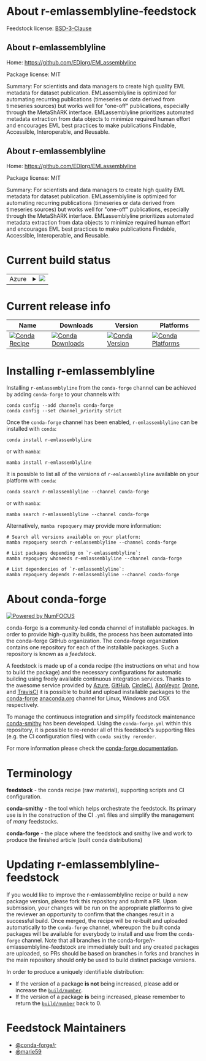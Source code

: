 About r-emlassemblyline-feedstock
=================================

Feedstock license: [BSD-3-Clause](https://github.com/conda-forge/r-emlassemblyline-feedstock/blob/main/LICENSE.txt)


About r-emlassemblyline
-----------------------

Home: https://github.com/EDIorg/EMLassemblyline

Package license: MIT

Summary: For scientists and data managers to create high quality EML metadata for dataset publication. EMLassemblyline is optimized for automating recurring publications (timeseries or data derived from timeseries sources) but works well for "one-off" publications, especially through the MetaShARK interface. EMLassemblyline prioritizes automated metadata extraction from data objects to minimize required human effort and encourages EML best practices to make publications Findable, Accessible, Interoperable, and Reusable.

About r-emlassemblyline
-----------------------

Home: https://github.com/EDIorg/EMLassemblyline

Package license: MIT

Summary: For scientists and data managers to create high quality EML metadata for dataset publication. EMLassemblyline is optimized for automating recurring publications (timeseries or data derived from timeseries sources) but works well for "one-off" publications, especially through the MetaShARK interface. EMLassemblyline prioritizes automated metadata extraction from data objects to minimize required human effort and encourages EML best practices to make publications Findable, Accessible, Interoperable, and Reusable.

Current build status
====================


<table>
    
  <tr>
    <td>Azure</td>
    <td>
      <details>
        <summary>
          <a href="https://dev.azure.com/conda-forge/feedstock-builds/_build/latest?definitionId=18006&branchName=main">
            <img src="https://dev.azure.com/conda-forge/feedstock-builds/_apis/build/status/r-emlassemblyline-feedstock?branchName=main">
          </a>
        </summary>
        <table>
          <thead><tr><th>Variant</th><th>Status</th></tr></thead>
          <tbody><tr>
              <td>linux_64_r_base4.4</td>
              <td>
                <a href="https://dev.azure.com/conda-forge/feedstock-builds/_build/latest?definitionId=18006&branchName=main">
                  <img src="https://dev.azure.com/conda-forge/feedstock-builds/_apis/build/status/r-emlassemblyline-feedstock?branchName=main&jobName=linux&configuration=linux%20linux_64_r_base4.4" alt="variant">
                </a>
              </td>
            </tr><tr>
              <td>linux_64_r_base4.5</td>
              <td>
                <a href="https://dev.azure.com/conda-forge/feedstock-builds/_build/latest?definitionId=18006&branchName=main">
                  <img src="https://dev.azure.com/conda-forge/feedstock-builds/_apis/build/status/r-emlassemblyline-feedstock?branchName=main&jobName=linux&configuration=linux%20linux_64_r_base4.5" alt="variant">
                </a>
              </td>
            </tr><tr>
              <td>osx_64_r_base4.4</td>
              <td>
                <a href="https://dev.azure.com/conda-forge/feedstock-builds/_build/latest?definitionId=18006&branchName=main">
                  <img src="https://dev.azure.com/conda-forge/feedstock-builds/_apis/build/status/r-emlassemblyline-feedstock?branchName=main&jobName=osx&configuration=osx%20osx_64_r_base4.4" alt="variant">
                </a>
              </td>
            </tr><tr>
              <td>osx_64_r_base4.5</td>
              <td>
                <a href="https://dev.azure.com/conda-forge/feedstock-builds/_build/latest?definitionId=18006&branchName=main">
                  <img src="https://dev.azure.com/conda-forge/feedstock-builds/_apis/build/status/r-emlassemblyline-feedstock?branchName=main&jobName=osx&configuration=osx%20osx_64_r_base4.5" alt="variant">
                </a>
              </td>
            </tr><tr>
              <td>win_64_r_base4.4</td>
              <td>
                <a href="https://dev.azure.com/conda-forge/feedstock-builds/_build/latest?definitionId=18006&branchName=main">
                  <img src="https://dev.azure.com/conda-forge/feedstock-builds/_apis/build/status/r-emlassemblyline-feedstock?branchName=main&jobName=win&configuration=win%20win_64_r_base4.4" alt="variant">
                </a>
              </td>
            </tr><tr>
              <td>win_64_r_base4.5</td>
              <td>
                <a href="https://dev.azure.com/conda-forge/feedstock-builds/_build/latest?definitionId=18006&branchName=main">
                  <img src="https://dev.azure.com/conda-forge/feedstock-builds/_apis/build/status/r-emlassemblyline-feedstock?branchName=main&jobName=win&configuration=win%20win_64_r_base4.5" alt="variant">
                </a>
              </td>
            </tr>
          </tbody>
        </table>
      </details>
    </td>
  </tr>
</table>

Current release info
====================

| Name | Downloads | Version | Platforms |
| --- | --- | --- | --- |
| [![Conda Recipe](https://img.shields.io/badge/recipe-r--emlassemblyline-green.svg)](https://anaconda.org/conda-forge/r-emlassemblyline) | [![Conda Downloads](https://img.shields.io/conda/dn/conda-forge/r-emlassemblyline.svg)](https://anaconda.org/conda-forge/r-emlassemblyline) | [![Conda Version](https://img.shields.io/conda/vn/conda-forge/r-emlassemblyline.svg)](https://anaconda.org/conda-forge/r-emlassemblyline) | [![Conda Platforms](https://img.shields.io/conda/pn/conda-forge/r-emlassemblyline.svg)](https://anaconda.org/conda-forge/r-emlassemblyline) |

Installing r-emlassemblyline
============================

Installing `r-emlassemblyline` from the `conda-forge` channel can be achieved by adding `conda-forge` to your channels with:

```
conda config --add channels conda-forge
conda config --set channel_priority strict
```

Once the `conda-forge` channel has been enabled, `r-emlassemblyline` can be installed with `conda`:

```
conda install r-emlassemblyline
```

or with `mamba`:

```
mamba install r-emlassemblyline
```

It is possible to list all of the versions of `r-emlassemblyline` available on your platform with `conda`:

```
conda search r-emlassemblyline --channel conda-forge
```

or with `mamba`:

```
mamba search r-emlassemblyline --channel conda-forge
```

Alternatively, `mamba repoquery` may provide more information:

```
# Search all versions available on your platform:
mamba repoquery search r-emlassemblyline --channel conda-forge

# List packages depending on `r-emlassemblyline`:
mamba repoquery whoneeds r-emlassemblyline --channel conda-forge

# List dependencies of `r-emlassemblyline`:
mamba repoquery depends r-emlassemblyline --channel conda-forge
```


About conda-forge
=================

[![Powered by
NumFOCUS](https://img.shields.io/badge/powered%20by-NumFOCUS-orange.svg?style=flat&colorA=E1523D&colorB=007D8A)](https://numfocus.org)

conda-forge is a community-led conda channel of installable packages.
In order to provide high-quality builds, the process has been automated into the
conda-forge GitHub organization. The conda-forge organization contains one repository
for each of the installable packages. Such a repository is known as a *feedstock*.

A feedstock is made up of a conda recipe (the instructions on what and how to build
the package) and the necessary configurations for automatic building using freely
available continuous integration services. Thanks to the awesome service provided by
[Azure](https://azure.microsoft.com/en-us/services/devops/), [GitHub](https://github.com/),
[CircleCI](https://circleci.com/), [AppVeyor](https://www.appveyor.com/),
[Drone](https://cloud.drone.io/welcome), and [TravisCI](https://travis-ci.com/)
it is possible to build and upload installable packages to the
[conda-forge](https://anaconda.org/conda-forge) [anaconda.org](https://anaconda.org/)
channel for Linux, Windows and OSX respectively.

To manage the continuous integration and simplify feedstock maintenance
[conda-smithy](https://github.com/conda-forge/conda-smithy) has been developed.
Using the ``conda-forge.yml`` within this repository, it is possible to re-render all of
this feedstock's supporting files (e.g. the CI configuration files) with ``conda smithy rerender``.

For more information please check the [conda-forge documentation](https://conda-forge.org/docs/).

Terminology
===========

**feedstock** - the conda recipe (raw material), supporting scripts and CI configuration.

**conda-smithy** - the tool which helps orchestrate the feedstock.
                   Its primary use is in the construction of the CI ``.yml`` files
                   and simplify the management of *many* feedstocks.

**conda-forge** - the place where the feedstock and smithy live and work to
                  produce the finished article (built conda distributions)


Updating r-emlassemblyline-feedstock
====================================

If you would like to improve the r-emlassemblyline recipe or build a new
package version, please fork this repository and submit a PR. Upon submission,
your changes will be run on the appropriate platforms to give the reviewer an
opportunity to confirm that the changes result in a successful build. Once
merged, the recipe will be re-built and uploaded automatically to the
`conda-forge` channel, whereupon the built conda packages will be available for
everybody to install and use from the `conda-forge` channel.
Note that all branches in the conda-forge/r-emlassemblyline-feedstock are
immediately built and any created packages are uploaded, so PRs should be based
on branches in forks and branches in the main repository should only be used to
build distinct package versions.

In order to produce a uniquely identifiable distribution:
 * If the version of a package **is not** being increased, please add or increase
   the [``build/number``](https://docs.conda.io/projects/conda-build/en/latest/resources/define-metadata.html#build-number-and-string).
 * If the version of a package **is** being increased, please remember to return
   the [``build/number``](https://docs.conda.io/projects/conda-build/en/latest/resources/define-metadata.html#build-number-and-string)
   back to 0.

Feedstock Maintainers
=====================

* [@conda-forge/r](https://github.com/orgs/conda-forge/teams/r/)
* [@marie59](https://github.com/marie59/)


